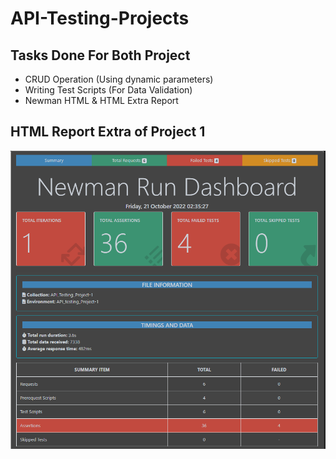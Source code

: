 # API-Testing-Projects
## Tasks Done For Both Project
- CRUD Operation (Using dynamic parameters)
- Writing Test Scripts (For Data Validation)
- Newman HTML & HTML Extra Report 
## HTML Report Extra of Project 1
![Alt text](https://github.com/Shahriar-1810/API-Testing-Projects/blob/main/Project%201/Newman%20HTML%20Report/NewmanExtraa.png "Title")

